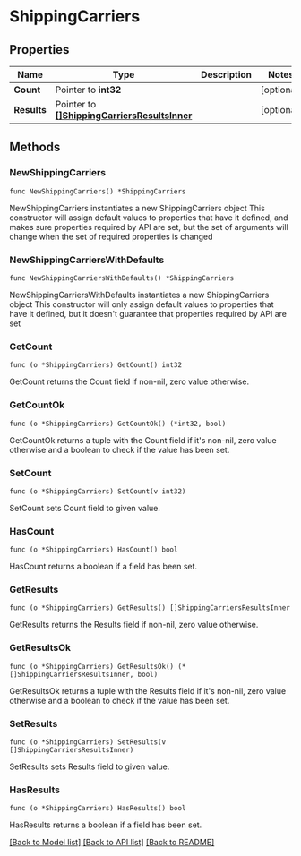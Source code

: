 # ShippingCarriers

## Properties

Name | Type | Description | Notes
------------ | ------------- | ------------- | -------------
**Count** | Pointer to **int32** |  | [optional] 
**Results** | Pointer to [**[]ShippingCarriersResultsInner**](ShippingCarriersResultsInner.md) |  | [optional] 

## Methods

### NewShippingCarriers

`func NewShippingCarriers() *ShippingCarriers`

NewShippingCarriers instantiates a new ShippingCarriers object
This constructor will assign default values to properties that have it defined,
and makes sure properties required by API are set, but the set of arguments
will change when the set of required properties is changed

### NewShippingCarriersWithDefaults

`func NewShippingCarriersWithDefaults() *ShippingCarriers`

NewShippingCarriersWithDefaults instantiates a new ShippingCarriers object
This constructor will only assign default values to properties that have it defined,
but it doesn't guarantee that properties required by API are set

### GetCount

`func (o *ShippingCarriers) GetCount() int32`

GetCount returns the Count field if non-nil, zero value otherwise.

### GetCountOk

`func (o *ShippingCarriers) GetCountOk() (*int32, bool)`

GetCountOk returns a tuple with the Count field if it's non-nil, zero value otherwise
and a boolean to check if the value has been set.

### SetCount

`func (o *ShippingCarriers) SetCount(v int32)`

SetCount sets Count field to given value.

### HasCount

`func (o *ShippingCarriers) HasCount() bool`

HasCount returns a boolean if a field has been set.

### GetResults

`func (o *ShippingCarriers) GetResults() []ShippingCarriersResultsInner`

GetResults returns the Results field if non-nil, zero value otherwise.

### GetResultsOk

`func (o *ShippingCarriers) GetResultsOk() (*[]ShippingCarriersResultsInner, bool)`

GetResultsOk returns a tuple with the Results field if it's non-nil, zero value otherwise
and a boolean to check if the value has been set.

### SetResults

`func (o *ShippingCarriers) SetResults(v []ShippingCarriersResultsInner)`

SetResults sets Results field to given value.

### HasResults

`func (o *ShippingCarriers) HasResults() bool`

HasResults returns a boolean if a field has been set.


[[Back to Model list]](../README.md#documentation-for-models) [[Back to API list]](../README.md#documentation-for-api-endpoints) [[Back to README]](../README.md)


